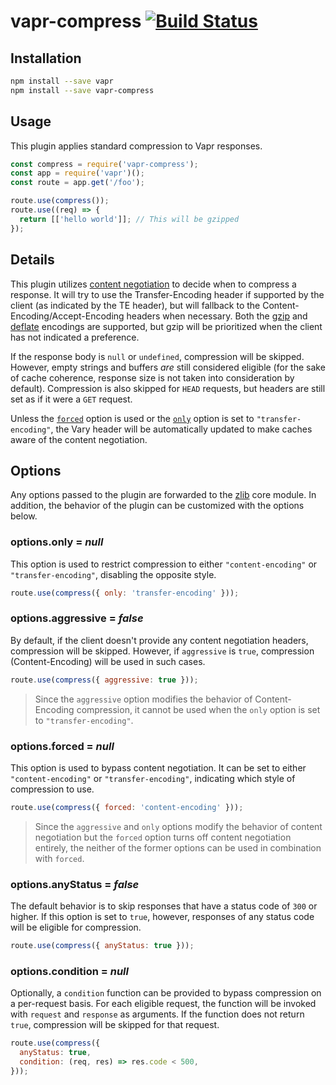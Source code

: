 # vapr-compress [![Build Status](https://travis-ci.org/JoshuaWise/vapr-compress.svg?branch=master)](https://travis-ci.org/JoshuaWise/vapr-compress)

## Installation

```bash
npm install --save vapr
npm install --save vapr-compress
```

## Usage

This plugin applies standard compression to Vapr responses.

```js
const compress = require('vapr-compress');
const app = require('vapr')();
const route = app.get('/foo');

route.use(compress());
route.use((req) => {
  return [['hello world']]; // This will be gzipped
});
```

## Details

This plugin utilizes [content negotiation](https://tools.ietf.org/html/rfc7231#section-3.4) to decide when to compress a response. It will try to use the Transfer-Encoding header if supported by the client (as indicated by the TE header), but will fallback to the Content-Encoding/Accept-Encoding headers when necessary. Both the [gzip](https://nodejs.org/api/zlib.html#zlib_class_zlib_gzip) and [deflate](https://nodejs.org/api/zlib.html#zlib_class_zlib_deflate) encodings are supported, but gzip will be prioritized when the client has not indicated a preference.

If the response body is `null` or `undefined`, compression will be skipped. However, empty strings and buffers *are* still considered eligible (for the sake of cache coherence, response size is not taken into consideration by default). Compression is also skipped for `HEAD` requests, but headers are still set as if it were a `GET` request.

Unless the [`forced`](#optionsforced--null) option is used or the [`only`](#optionsonly--null) option is set to `"transfer-encoding"`, the Vary header will be automatically updated to make caches aware of the content negotiation.

## Options

Any options passed to the plugin are forwarded to the [zlib](https://nodejs.org/api/zlib.html#zlib_class_options) core module. In addition, the behavior of the plugin can be customized with the options below.

### options.only = *null*

This option is used to restrict compression to either `"content-encoding"` or `"transfer-encoding"`, disabling the opposite style.

```js
route.use(compress({ only: 'transfer-encoding' }));
```

### options.aggressive = *false*

By default, if the client doesn't provide any content negotiation headers, compression will be skipped. However, if `aggressive` is `true`, compression (Content-Encoding) will be used in such cases.

```js
route.use(compress({ aggressive: true }));
```

> Since the `aggressive` option modifies the behavior of Content-Encoding compression, it cannot be used when the `only` option is set to `"transfer-encoding"`.

### options.forced = *null*

This option is used to bypass content negotiation. It can be set to either `"content-encoding"` or `"transfer-encoding"`, indicating which style of compression to use.

```js
route.use(compress({ forced: 'content-encoding' }));
```

> Since the `aggressive` and `only` options modify the behavior of content negotiation but the `forced` option turns off content negotiation entirely, the neither of the former options can be used in combination with `forced`.

### options.anyStatus = *false*

The default behavior is to skip responses that have a status code of `300` or higher. If this option is set to `true`, however, responses of any status code will be eligible for compression.

```js
route.use(compress({ anyStatus: true }));
```

### options.condition = *null*

Optionally, a `condition` function can be provided to bypass compression on a per-request basis. For each eligible request, the function will be invoked with `request` and `response` as arguments. If the function does not return `true`, compression will be skipped for that request.

```js
route.use(compress({
  anyStatus: true,
  condition: (req, res) => res.code < 500,
}));
```
